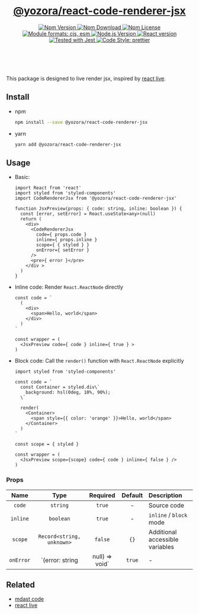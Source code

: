<header>
  <h1 align="center">
    <a href="https://github.com/yozorajs/yozora-react/tree/main/packages/react-code-renderer-jsx#readme">@yozora/react-code-renderer-jsx</a>
  </h1>
  <div align="center">
    <a href="https://www.npmjs.com/package/@yozora/react-code-renderer-jsx">
      <img
        alt="Npm Version"
        src="https://img.shields.io/npm/v/@yozora/react-code-renderer-jsx.svg"
      />
    </a>
    <a href="https://www.npmjs.com/package/@yozora/react-code-renderer-jsx">
      <img
        alt="Npm Download"
        src="https://img.shields.io/npm/dm/@yozora/react-code-renderer-jsx.svg"
      />
    </a>
    <a href="https://www.npmjs.com/package/@yozora/react-code-renderer-jsx">
      <img
        alt="Npm License"
        src="https://img.shields.io/npm/l/@yozora/react-code-renderer-jsx.svg"
      />
    </a>
    <a href="#install">
      <img
        alt="Module formats: cjs, esm"
        src="https://img.shields.io/badge/module_formats-cjs%2C%20esm-green.svg"
      />
    </a>
    <a href="https://github.com/nodejs/node">
      <img
        alt="Node.js Version"
        src="https://img.shields.io/node/v/@yozora/react-code-renderer-jsx"
      />
    </a>
    <a href="https://github.com/facebook/react">
      <img
        alt="React version"
        src="https://img.shields.io/npm/dependency-version/@yozora/react-code-renderer-jsx/peer/react"
      />
    </a>
    <a href="https://github.com/facebook/jest">
      <img
        alt="Tested with Jest"
        src="https://img.shields.io/badge/tested_with-jest-9c465e.svg"
      />
    </a>
    <a href="https://github.com/prettier/prettier">
      <img
        alt="Code Style: prettier"
        src="https://img.shields.io/badge/code_style-prettier-ff69b4.svg?style=flat-square"
      />
    </a>
  </div>
</header>
<br/>

This package is designed to live render jsx, inspired by [react live][]. 


## Install

* npm

  ```bash
  npm install --save @yozora/react-code-renderer-jsx
  ```

* yarn

  ```bash
  yarn add @yozora/react-code-renderer-jsx
  ```

## Usage

* Basic:

  ```tsx
  import React from 'react'
  import styled from 'styled-components'
  import CodeRendererJsx from '@yozora/react-code-renderer-jsx'

  function JsxPreview(props: { code: string, inline: boolean }) {
    const [error, setError] = React.useState<any>(null)
    return (
      <div>
        <CodeRendererJsx
          code={ props.code }
          inline={ props.inline }
          scope={ { styled } }
          onError={ setError }
        />
        <pre>{ error }</pre>
      </div >
    )
  }
  ```

* Inline code: Render `React.ReactNode` directly

  ```tsx
  const code = `
    (
      <div>
        <span>Hello, world</span>
      </div>
    )
  `

  const wrapper = (
    <JsxPreview code={ code } inline={ true } >
  )
  ```

* Block code: Call the `render()` function with `React.ReactNode` explicitly

  ```tsx
  import styled from 'styled-components'

  const code = `
    const Container = styled.div\`
      background: hsl(0deg, 10%, 90%);
    \`

    render(
      <Container>
        <span style={{ color: 'orange' }}>Hello, world</span>
      </Container>
    )
  `

  const scope = { styled }

  const wrapper = (
    <JsxPreview scope={scope} code={ code } inline={ false } />
  )
  ```


### Props

Name      | Type                              | Required  | Default     | Description
:--------:|:---------------------------------:|:---------:|:-----------:|:-------------
`code`    | `string`                          | `true`    | -           | Source code
`inline`  | `boolean`                         | `true`    | -           | `inline` / `block` mode
`scope`   | `Record<string, unknown>`         | `false`   | `{}`        | Additional accessible variables
`onError` | `(error: string | null) => void`  | `true`    | -           | Error callback


## Related

  - [mdast code][]
  - [react live][]

[mdast code]: https://github.com/syntax-tree/mdast#code
[react live]: https://github.com/FormidableLabs/react-live
